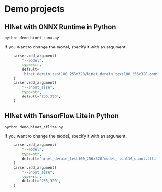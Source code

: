 # Demo projects

## HINet with ONNX Runtime in Python
```
python demo_hinet_onnx.py
```

If you want to change the model, specify it with an argument.
```python
    parser.add_argument(
        "--model",
        type=str,
        default=
        'hinet_derain_test100_256x320/hinet_derain_test100_256x320.onnx',
    )
    parser.add_argument(
        "--input_size",
        type=str,
        default='256,320',
    )
```

## HINet with TensorFlow Lite in Python
```
python demo_hinet_tflite.py
```

If you want to change the model, specify it with an argument.
```python
    parser.add_argument(
        "--model",
        type=str,
        default='hinet_derain_test100_256x320/model_float16_quant.tflite',
    )
    parser.add_argument(
        "--input_size",
        type=str,
        default='256,320',
    )
```


